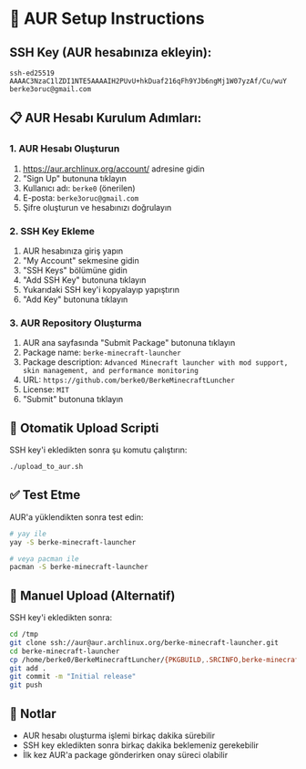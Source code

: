 # 🔑 AUR Setup Instructions

## SSH Key (AUR hesabınıza ekleyin):
```
ssh-ed25519 AAAAC3NzaC1lZDI1NTE5AAAAIH2PUvU+hkDuaf216qFh9YJb6ngMj1W07yzAf/Cu/wuY berke3oruc@gmail.com
```

## 📋 AUR Hesabı Kurulum Adımları:

### 1. AUR Hesabı Oluşturun
1. https://aur.archlinux.org/account/ adresine gidin
2. "Sign Up" butonuna tıklayın
3. Kullanıcı adı: `berke0` (önerilen)
4. E-posta: `berke3oruc@gmail.com`
5. Şifre oluşturun ve hesabınızı doğrulayın

### 2. SSH Key Ekleme
1. AUR hesabınıza giriş yapın
2. "My Account" sekmesine gidin
3. "SSH Keys" bölümüne gidin
4. "Add SSH Key" butonuna tıklayın
5. Yukarıdaki SSH key'i kopyalayıp yapıştırın
6. "Add Key" butonuna tıklayın

### 3. AUR Repository Oluşturma
1. AUR ana sayfasında "Submit Package" butonuna tıklayın
2. Package name: `berke-minecraft-launcher`
3. Package description: `Advanced Minecraft launcher with mod support, skin management, and performance monitoring`
4. URL: `https://github.com/berke0/BerkeMinecraftLuncher`
5. License: `MIT`
6. "Submit" butonuna tıklayın

## 🚀 Otomatik Upload Scripti
SSH key'i ekledikten sonra şu komutu çalıştırın:
```bash
./upload_to_aur.sh
```

## ✅ Test Etme
AUR'a yüklendikten sonra test edin:
```bash
# yay ile
yay -S berke-minecraft-launcher

# veya pacman ile
pacman -S berke-minecraft-launcher
```

## 🔧 Manuel Upload (Alternatif)
SSH key'i ekledikten sonra:
```bash
cd /tmp
git clone ssh://aur@aur.archlinux.org/berke-minecraft-launcher.git
cd berke-minecraft-launcher
cp /home/berke0/BerkeMinecraftLuncher/{PKGBUILD,.SRCINFO,berke-minecraft-launcher.desktop,setup.py} .
git add .
git commit -m "Initial release"
git push
```

## 📝 Notlar
- AUR hesabı oluşturma işlemi birkaç dakika sürebilir
- SSH key ekledikten sonra birkaç dakika beklemeniz gerekebilir
- İlk kez AUR'a package gönderirken onay süreci olabilir

